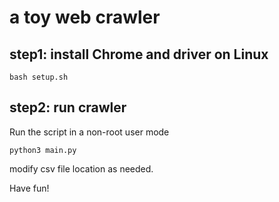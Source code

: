 # a toy web crawler

## step1: install Chrome and driver on Linux
```
bash setup.sh
```

## step2: run crawler 
Run the script in a non-root user mode

```
python3 main.py
```

modify csv file location as needed.

Have fun!

